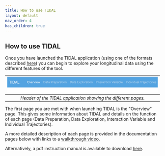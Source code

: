 ```yaml
---
title: How to use TIDAL
layout: default
nav_order: 4
has_children: true
---
```


## How to use TIDAL

Once you have launched the TIDAL application (using one of the formats described [here](/assets/docs/installation)) you can begin to explore your longitudinal data using the different features of the tool.

|![](../../assets/images/tabs.png)|
|:--:| 
| *Header of the TIDAL application showing the different pages.* |

The first page you are met with when launching TIDAL is the "Overview" page. This gives some information about TIDAL and details on the function of each page (Data Preparation, Data Exploration, Interaction Variable and Individual Trajectories). 

A more detailed description of each page is provided in the documentation pages below with links to a [walkthrough video](https://www.youtube.com/watch?v=aWteXAWPBik). 

Alternatively, a pdf instruction manual is available to download [here](/assets/pdf/Instructions.pdf).